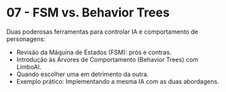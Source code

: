 # 07 - FSM vs. Behavior Trees

Duas poderosas ferramentas para controlar IA e comportamento de personagens:
- Revisão da Máquina de Estados (FSM): prós e contras.
- Introdução às Árvores de Comportamento (Behavior Trees) com LimboAI.
- Quando escolher uma em detrimento da outra.
- Exemplo prático: Implementando a mesma IA com as duas abordagens.

